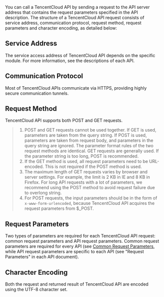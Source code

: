 
You can call a TencentCloud API by sending a request to the API server address that contains the request parameters specified in the API description. The structure of a TencentCloud API request consists of service address, communication protocol, request method, request parameters and character encoding, as detailed below:

## Service Address
The service access address of TencentCloud API depends on the specific module. For more information, see the descriptions of each API.

## Communication Protocol
Most of TencentCloud APIs communicate via HTTPS, providing highly secure communication tunnels.

## Request Method
TencentCloud API supports both POST and GET requests.

>1. POST and GET requests cannot be used together. If GET is used, parameters are taken from the query string. If POST is used, parameters are taken from request body, and parameters in the query string are ignored. The parameter format rules of the two request methods are identical. GET requests are generally used. If the parameter string is too long, POST is recommended.
>2. If the GET method is used, all request parameters need to be URL-encoded. This is not required if the POST method is used.
>3. The maximum length of GET requests varies by browser and server settings. For example, the limit is 2 KB in IE and 8 KB in Firefox. For long API requests with a lot of parameters, we recommend using the POST method to avoid request failure due to overlong string.
>4. For POST requests, the input parameters should be in the form of `x-www-form-urlencoded`, because TencentCloud API acquires the request parameters from $_POST.

## Request Parameters
Two types of parameters are required for each TencentCloud API request: common request parameters and API request parameters. Common request parameters are required for every API (see [Common Request Parameters](https://intl.cloud.tencent.com/document/product/377/4153), while API request parameters are specific to each API (see "Request Parameters" in each API document).

## Character Encoding
Both the request and returned result of TencentCloud API are encoded using the UTF-8 character set.

